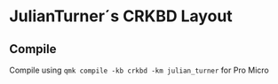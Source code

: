# JulianTurner´s CRKBD Layout

## Compile

Compile using `qmk compile -kb crkbd -km julian_turner` for Pro Micro
